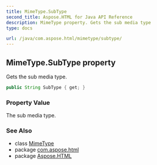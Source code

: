 ```yaml
---
title: MimeType.SubType
second_title: Aspose.HTML for Java API Reference
description: MimeType property. Gets the sub media type
type: docs

url: /java/com.aspose.html/mimetype/subtype/
---
```

## MimeType.SubType property

Gets the sub media type.

```java
public String SubType { get; }
```

### Property Value

The sub media type.

### See Also

* class [MimeType](../)
* package [com.aspose.html](../../../com.aspose.html/)
* package [Aspose.HTML](../../../)

